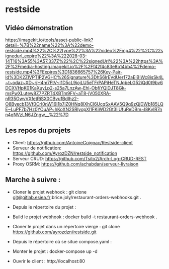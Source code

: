 # restside

## Vidéo démonstration
https://imagekit.io/tools/asset-public-link?detail=%7B%22name%22%3A%22demo-restside.mp4%22%2C%22type%22%3A%22video%2Fmp4%22%2C%22signedurl_expire%22%3A%222028-03-14T16%3A55%3A57.337Z%22%2C%22signedUrl%22%3A%22https%3A%2F%2Fmedia-hosting.imagekit.io%2F%2Ff42f4c83e8b14bb4%2Fdemo-restside.mp4%3FExpires%3D1836665757%26Key-Pair-Id%3DK2ZIVPTIP2VGHC%26Signature%3DhS6lrEVdUer172aEiBIWc8isSk4L~t~odaz~XD~rjH4m7FtV~I1D5cL9iojLU5eTFrPAPiHeTNJqbeLG52iQd0t9bv6DCXVHpK01KaXuyLp2-s25a7LnzAw-Ehl-ObfiYQlDJT8Gk-msPwXLutew8Z7PZRT4XBTm9FV~aT8-jV050XRA-nR35OwvVXfetRiSX0CBvu1BdIhz2-O8Byecb13Vf0CrI0nW16I1b7iZ0HNq8lXhCl6UcqSxAAV5Q9q9zQjDWb185LQE~LuPF7b7Hz0YOuAP~hKoXN2SRIyopXl1FKiWD2Gt3IiUfuReDBm~l8KyIR7nn4qNVzLN6JZngw__%22%7D

## Les repos du projets
- Client: https://github.com/AntoineCoignac/Restside-client
- Serveur de notification: https://github.com/AyrozDZN/restside_notification
- Serveur CRUD: https://github.com/Tsito2/Arch-Log-CRUD-REST
- Proxy OSRM: https://github.com/achabdan/serveur-livraison

## Marche à suivre :

- Cloner le projet webhook : git clone git@gitlab.esiea.fr:brice.joly/restaurant-orders-webhooks.git .
- Depuis le répertoire du projet :
- Build le projet webhook : docker build -t restaurant-orders-webhook .

- Cloner le projet dans un répertoire vierge : git clone https://github.com/ayrozdzn/restside.git
- Depuis le répertoire où se situe compose.yaml :
- Monter le projet : docker-compose up -d
- Ouvrir le client : http://localhost:80